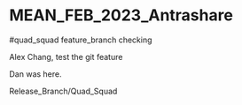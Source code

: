 # MEAN_FEB_2023_Antrashare
#quad_squad feature_branch checking


Alex Chang, test the git feature

Dan was here.

 Release_Branch/Quad_Squad

